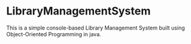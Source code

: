 # LibraryManagementSystem
This is a simple console-based Library Management System built using Object-Oriented Programming in java.
